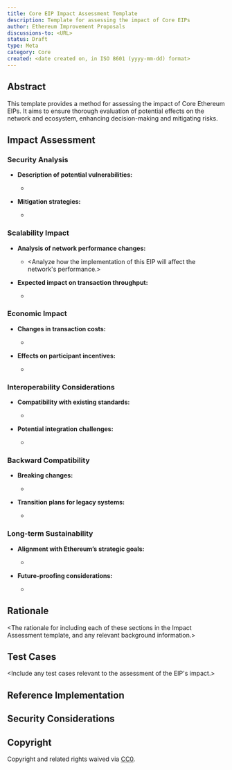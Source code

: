 ```yaml
---
title: Core EIP Impact Assessment Template
description: Template for assessing the impact of Core EIPs
author: Ethereum Improvement Proposals
discussions-to: <URL>
status: Draft
type: Meta
category: Core
created: <date created on, in ISO 8601 (yyyy-mm-dd) format>
---
```


## Abstract

This template provides a method for assessing the impact of Core Ethereum EIPs. It aims to ensure thorough evaluation of potential effects on the network and ecosystem, enhancing decision-making and mitigating risks.

## Impact Assessment

### Security Analysis

- **Description of potential vulnerabilities:**

  - <Provide a detailed description of any potential vulnerabilities introduced by this EIP.>

- **Mitigation strategies:**
  - <Detail the strategies to mitigate the identified vulnerabilities.>

### Scalability Impact

- **Analysis of network performance changes:**

  - <Analyze how the implementation of this EIP will affect the network's performance.>

- **Expected impact on transaction throughput:**
  - <Describe the expected impact on transaction throughput.>

### Economic Impact

- **Changes in transaction costs:**

  - <Explain any changes in transaction costs resulting from this EIP.>

- **Effects on participant incentives:**
  - <Describe how this EIP will affect the incentives for network participants.>

### Interoperability Considerations

- **Compatibility with existing standards:**

  - <Assess the compatibility of this EIP with existing Ethereum standards.>

- **Potential integration challenges:**
  - <Identify any potential challenges in integrating this EIP with existing systems.>

### Backward Compatibility

- **Breaking changes:**

  - <List any breaking changes introduced by this EIP.>

- **Transition plans for legacy systems:**
  - <Describe the plans for transitioning legacy systems to accommodate this EIP.>

### Long-term Sustainability

- **Alignment with Ethereum’s strategic goals:**

  - <Explain how this EIP aligns with the long-term strategic goals of Ethereum.>

- **Future-proofing considerations:**
  - <Discuss any considerations for ensuring the future-proofing of this EIP.>

## Rationale

<The rationale for including each of these sections in the Impact Assessment template, and any relevant background information.>

## Test Cases

<Include any test cases relevant to the assessment of the EIP's impact.>

## Reference Implementation

<Provide a reference implementation if available.>

## Security Considerations

<Discuss the security implications and considerations relevant to the proposed EIP changes.>

## Copyright

Copyright and related rights waived via [CC0](../LICENSE.md).
